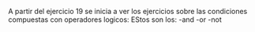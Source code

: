 A partir del ejercicio 19 se inicia a ver los ejercicios sobre las condiciones compuestas con operadores logicos:
    EStos son los:
        -and 
        -or
        -not
